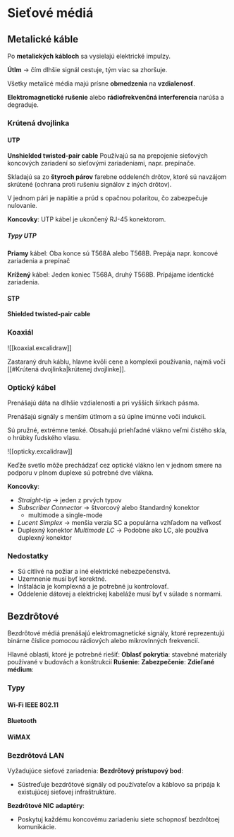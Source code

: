 # Sieťové médiá

## Metalické káble
Po **metalických kábloch** sa vysielajú elektrické impulzy.

**Útlm** -> čím dlhšie signál cestuje, tým viac sa zhoršuje.

Všetky metalicé média majú prísne **obmedzenia** na **vzdialenosť**.

**Elektromagnetické rušenie** alebo **rádiofrekvenčná interferencia** narúša a degraduje.

### Krútená dvojlinka

#### UTP
**Unshielded twisted-pair cable** 
Používajú sa na prepojenie sieťových koncových zariadení so sieťovými zariadeniami, napr. prepínače.

Skladajú sa zo **štyroch párov** farebne oddelenćh drôtov, ktoré sú navzájom skrútené (ochrana proti rušeniu signálov z iných drôtov).

V jednom pári je napätie a prúd s opačnou polaritou, čo zabezpečuje nulovanie.

**Koncovky**:
UTP kábel je ukončený RJ-45 konektorom.

##### Typy UTP

**Priamy** kábel:
Oba konce sú T568A alebo T568B.
Prepája napr. koncové zariadenia a prepínač

**Krížený** kábel:
Jeden koniec T568A, druhý T568B.
Prípájame identické zariadenia.

#### STP
**Shielded  twisted-pair cable**


### Koaxiál
![[koaxial.excalidraw]]

Zastaraný druh káblu, hlavne kvôli cene a komplexii používania, najmä voči [[#Krútená dvojlinka|krútenej dvojlinke]].

### Optický kábel
Prenášajú dáta na dlhšie vzdialenosti a pri vyšších šírkach pásma.

Prenášajú signály s menším útlmom a sú úplne imúnne voči indukcii.

Sú pružné, extrémne tenké.
Obsahujú priehľadné vlákno veľmi čistého skla, o hrúbky ľudského vlasu.

![[opticky.excalidraw]]

Keďže svetlo môže prechádzať cez optické vlákno len v jednom smere na podporu v plnom duplexe sú potrebné dve vlákna.

**Koncovky**:
- *Straight-tip* -> jeden z prvých typov
- *Subscriber Connector* -> štvorcový alebo štandardný konektor 
	- multimode a single-mode
- *Lucent Simplex* -> menšia verzia SC a populárna vzhľadom na veľkosť
- Duplexný konektor *Multimode LC* -> Podobne ako LC, ale používa duplexný konektor



### Nedostatky
- Sú citlivé na požiar a iné elektrické nebezpečenstvá.
- Uzemnenie musí byť korektné.
- Inštalácia je komplexná a je potrebné ju kontrolovať.
- Oddelenie dátovej a elektrickej kabeláže musí byť v súlade s normami.

## Bezdrôtové
Bezdrôtové médiá prenášajú elektromagnetické signály, ktoré reprezentujú binárne číslice pomocou rádiových alebo mikrovlnných frekvencií.

Hlavné oblasti, ktoré je potrebné riešiť:
**Oblasť pokrytia**: stavebné materiály používané v budovách a konštrukcií
**Rušenie**:
**Zabezpečenie**:
**Zdieľané médium**:

### Typy
#### Wi-Fi IEEE 802.11

#### Bluetooth

#### WiMAX

### Bezdrôtová LAN
Vyžadujúce sieťové zariadenia:
**Bezdrôtový prístupový bod**: 
- Sústreďuje bezdrôtové signály od používateľov a káblovo sa pripája k existujúcej sieťovej infraštruktúre.

**Bezdrôtové NIC adaptéry**:
- Poskytuj každému koncovému zariadeniu siete schopnosť bezdrôtoej komunikácie.